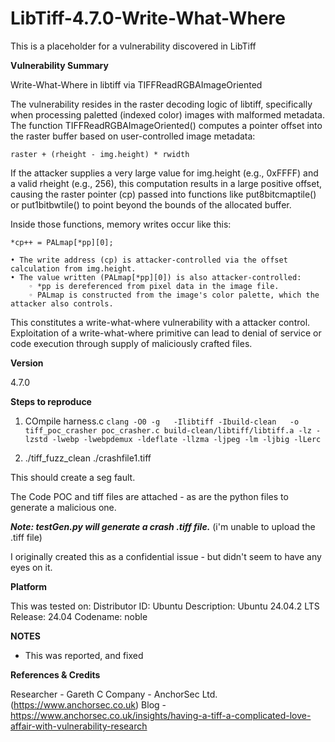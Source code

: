 # LibTiff-4.7.0-Write-What-Where
This is a placeholder for a vulnerability discovered in LibTiff




**Vulnerability Summary**

Write-What-Where in libtiff via TIFFReadRGBAImageOriented

The vulnerability resides in the raster decoding logic of libtiff, specifically when processing paletted (indexed color) images with malformed metadata. The function TIFFReadRGBAImageOriented() computes a pointer offset into the raster buffer based on user-controlled image metadata:

`raster + (rheight - img.height) * rwidth`

If the attacker supplies a very large value for img.height (e.g., 0xFFFF) and a valid rheight (e.g., 256), this computation results in a large positive offset, causing the raster pointer (cp) passed into functions like put8bitcmaptile() or put1bitbwtile() to point beyond the bounds of the allocated buffer.

Inside those functions, memory writes occur like this:

`*cp++ = PALmap[*pp][0];`

    • The write address (cp) is attacker-controlled via the offset calculation from img.height.
    • The value written (PALmap[*pp][0]) is also attacker-controlled:
        ◦ *pp is dereferenced from pixel data in the image file.
        ◦ PALmap is constructed from the image's color palette, which the attacker also controls.

This constitutes a write-what-where vulnerability with a attacker control. Exploitation of a write-what-where primitive can lead to denial of service or code execution through supply of maliciously crafted files.

**Version**

4.7.0

**Steps to reproduce**

1) COmpile harness.c 
`clang -O0 -g   -Ilibtiff -Ibuild-clean   -o tiff_poc_crasher poc_crasher.c build-clean/libtiff/libtiff.a -lz -lzstd -lwebp -lwebpdemux -ldeflate -llzma -ljpeg -lm -ljbig -lLerc`

2)  ./tiff_fuzz_clean ./crashfile1.tiff 

This should create a seg fault.

The Code POC and tiff files are attached - as are the python files to generate a malicious one.

_**Note: testGen.py will generate a crash .tiff file.**_ 
(i'm unable to upload the .tiff file)

I originally created this as a confidential issue - but didn't seem to have any eyes on it.

**Platform**

This was tested on:
Distributor ID:	Ubuntu
Description:	Ubuntu 24.04.2 LTS
Release:	24.04
Codename:	noble

**NOTES**

 - This was reported, and fixed

**References & Credits**

Researcher - Gareth C
Company - AnchorSec Ltd. (https://www.anchorsec.co.uk)
Blog - https://www.anchorsec.co.uk/insights/having-a-tiff-a-complicated-love-affair-with-vulnerability-research
